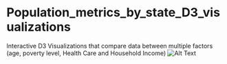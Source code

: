 # Population_metrics_by_state_D3_visualizations
Interactive D3 Visualizations that compare data between multiple factors (age, poverty level, Health Care and Household Income)
![Alt Text](https://media.giphy.com/media/vFKqnCdLPNOKc/giphy.gif)

